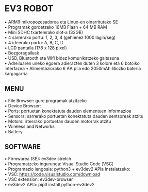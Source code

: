 # EV3 ROBOT

• ARM9 mikropozesadorea eta Linux-en oinarritutako SE </br>
• Programak gordetzeko 16MB Flash + 64 MB RAM </br>
• Mini SDHC txartelerako slot-a (32GB) </br>
• 4 sarrerako portu: 1, 2, 3, 4 (gehienez 1000 lagin/seg) </br>
• 4 irteerako portu: A, B, C, D </br>
• LCD pantaila (178 x 128 pixel) </br>
• Bozgoragailuak </br>
• USB, Bluetooth eta Wifi bidez komunikatzeko gaitasuna </br>
• Adreiluaren uneko egoera adierazten duten 3 kolore eta 6 botoiko </br>
interfazea
• Alimentaziorako 6 AA pila edo 2050mAh litiozko bateria kargagarria </br>


## MENU

• File Browser: gure programak atzitzeko </br>
• Device Browser: </br>
• Ports: portuetan konektatuta dauden elementuen informazioa </br>
• Sensors: sarrerako portuetan konektatuta dauden sentsoreak atzitu </br>
• Motors: irteerako portuetan dauden motorrak atzitu </br>
• Wireless and Networks </br>
• Battery </br>


## SOFTWARE

• Firmwarea (SE): ev3dev stretch </br>
• Programatzeko ingurunea: Visual Studio Code (VSC) </br>
• Programazio lengoaia: python3 + ev3dev2 APIa Instalatzeko: </br>
• VSC: https://code.visualstudio.com/download </br>
• VSC extension: ev3dev-browser </br>
• ev3dev2 APIa: pip3 install python-ev3dev2 </br>
